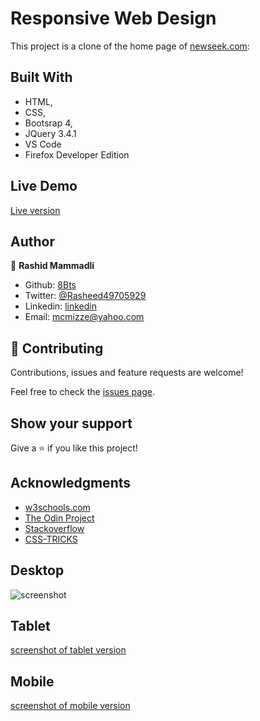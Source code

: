 # Responsive Web Design

This project is a clone of the home page of <a href="https://www.newsweek.com/">newseek.com</a>: 

## Built With

- HTML,
- CSS,
- Bootsrap 4,
- JQuery 3.4.1
- VS Code
- Firefox Developer Edition

## Live Demo

<a href="https://rawcdn.githack.com/8Bts/newsweek-clone/57013352b3e49f8b081e10849b97377fb45616ea/index.html" target="_blank">Live version</a>

## Author

👤 **Rashid Mammadli**

- Github: [8Bts](https://github.com/8Bts)
- Twitter: [@Rasheed49705929](https://twitter.com/Rasheed49705929)
- Linkedin: [linkedin](https://www.linkedin.com/in/rashid-mammadli-62b9b1171/)
- Email: mcmizze@yahoo.com

## 🤝 Contributing

Contributions, issues and feature requests are welcome!

Feel free to check the <a href="https://github.com/8Bts/newsweek-clone/issues" target="_blank">issues page</a>.

## Show your support

Give a ⭐️ if you like this project!

## Acknowledgments

- <a href="https://www.w3schools.com/" target="_blank">w3schools.com</a> 
- <a href="https://www.theodinproject.com/" target="_blank">The Odin Project</a>
- <a href="https://www.stackoverflow.com/" target="_blank">Stackoverflow</a>
- <a href="https://css-tricks.com/" target="_blank">CSS-TRICKS</a>

## Desktop
![screenshot](https://github.com/8Bts/newsweek-clone/blob/home-page/screenshots/destkop.png)

## Tablet
[screenshot of tablet version](https://github.com/8Bts/newsweek-clone/blob/home-page/screenshots/tablet.png)

## Mobile
[screenshot of mobile version](https://github.com/8Bts/newsweek-clone/blob/home-page/screenshots/mobile.png)
